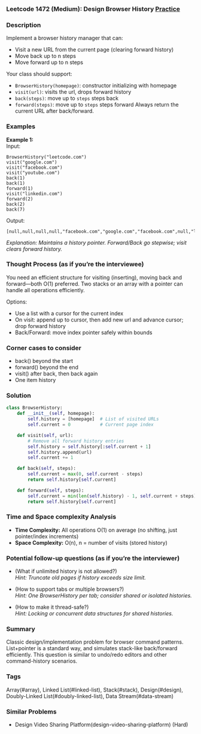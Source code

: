 ### Leetcode 1472 (Medium): Design Browser History [Practice](https://leetcode.com/problems/design-browser-history)

### Description  
Implement a browser history manager that can:
- Visit a new URL from the current page (clearing forward history)
- Move back up to n steps
- Move forward up to n steps

Your class should support:
- `BrowserHistory(homepage)`: constructor initializing with homepage
- `visit(url)`: visits the url, drops forward history
- `back(steps)`: move up to `steps` steps back
- `forward(steps)`: move up to `steps` steps forward
Always return the current URL after back/forward.

### Examples  
**Example 1:**  
Input: 
```
BrowserHistory("leetcode.com")
visit("google.com")
visit("facebook.com")
visit("youtube.com")
back(1)
back(1)
forward(1)
visit("linkedin.com")
forward(2)
back(2)
back(7)
```
Output: 
```
[null,null,null,null,"facebook.com","google.com","facebook.com",null,"linkedin.com","google.com","leetcode.com"]
```
*Explanation: Maintains a history pointer. Forward/Back go stepwise; visit clears forward history.*

### Thought Process (as if you’re the interviewee)  
You need an efficient structure for visiting (inserting), moving back and forward—both O(1) preferred. Two stacks or an array with a pointer can handle all operations efficiently.
 
Options:
- Use a list with a cursor for the current index
- On visit: append up to cursor, then add new url and advance cursor; drop forward history
- Back/Forward: move index pointer safely within bounds

### Corner cases to consider  
- back() beyond the start
- forward() beyond the end
- visit() after back, then back again
- One item history

### Solution

```python
class BrowserHistory:
    def __init__(self, homepage):
        self.history = [homepage]  # List of visited URLs
        self.current = 0           # Current page index

    def visit(self, url):
        # Remove all forward history entries
        self.history = self.history[:self.current + 1]
        self.history.append(url)
        self.current += 1

    def back(self, steps):
        self.current = max(0, self.current - steps)
        return self.history[self.current]

    def forward(self, steps):
        self.current = min(len(self.history) - 1, self.current + steps)
        return self.history[self.current]
```

### Time and Space complexity Analysis  

- **Time Complexity:** All operations O(1) on average (no shifting, just pointer/index increments)
- **Space Complexity:** O(n), n = number of visits (stored history)

### Potential follow-up questions (as if you’re the interviewer)  

- (What if unlimited history is not allowed?)  
  *Hint: Truncate old pages if history exceeds size limit.*

- (How to support tabs or multiple browsers?)  
  *Hint: One BrowserHistory per tab; consider shared or isolated histories.*

- (How to make it thread-safe?)  
  *Hint: Locking or concurrent data structures for shared histories.*

### Summary
Classic design/implementation problem for browser command patterns. List+pointer is a standard way, and simulates stack-like back/forward efficiently. This question is similar to undo/redo editors and other command-history scenarios.

### Tags
Array(#array), Linked List(#linked-list), Stack(#stack), Design(#design), Doubly-Linked List(#doubly-linked-list), Data Stream(#data-stream)

### Similar Problems
- Design Video Sharing Platform(design-video-sharing-platform) (Hard)